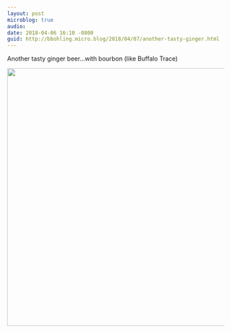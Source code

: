 ```yaml
---
layout: post
microblog: true
audio: 
date: 2018-04-06 16:10 -0800
guid: http://bbohling.micro.blog/2018/04/07/another-tasty-ginger.html
---
```

Another tasty ginger beer...with bourbon (like Buffalo Trace)

<img src="http://micro.brandonbohling.com/uploads/2018/0c8ea4ba3b.jpg" width="600" height="599" />
